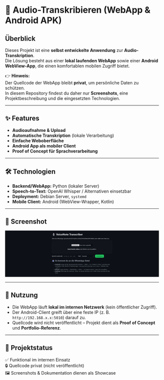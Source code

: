 # 🎤 Audio-Transkribieren (WebApp & Android APK)

## Überblick
Dieses Projekt ist eine **selbst entwickelte Anwendung** zur **Audio-Transkription**.  
Die Lösung besteht aus einer **lokal laufenden WebApp** sowie einer **Android WebView-App**, die einen komfortablen mobilen Zugriff bietet.  

👉 **Hinweis:**  
Der Quellcode der WebApp bleibt **privat**, um persönliche Daten zu schützen.  
In diesem Repository findest du daher nur **Screenshots**, eine Projektbeschreibung und die eingesetzten Technologien.

---

## ✨ Features
- **Audioaufnahme & Upload**  
- **Automatische Transkription** (lokale Verarbeitung)  
- **Einfache Weboberfläche**  
- **Android App als mobiler Client**  
- **Proof of Concept für Sprachverarbeitung**  

---

## 🛠️ Technologien
- **Backend/WebApp:** Python (lokaler Server)  
- **Speech-to-Text:** OpenAI Whisper / Alternativen einsetzbar  
- **Deployment:** Debian Server, `systemd`  
- **Mobile Client:** Android (WebView-Wrapper, Kotlin)  

---

## 📸 Screenshot


![Screenshot](screenshots/ui.png)

---

## 🚀 Nutzung
- Die WebApp läuft **lokal im internen Netzwerk** (kein öffentlicher Zugriff).  
- Der Android-Client greift über eine feste IP (z. B. `http://192.168.x.x:5010`) darauf zu.  
- Quellcode wird nicht veröffentlicht – Projekt dient als **Proof of Concept** und **Portfolio-Referenz**.  

---

## 📂 Projektstatus
✅ Funktional im internen Einsatz  
🔒 Quellcode privat (nicht veröffentlicht)  
🖼 Screenshots & Dokumentation dienen als Showcase
